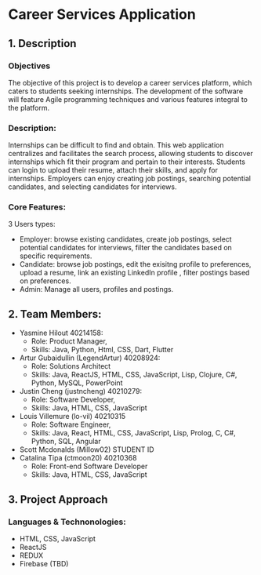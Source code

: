 # Career Services Application

## 1.   Description
### Objectives
The objective of this project is to develop a career services platform, which caters to students seeking internships. 
The development of the software will feature Agile programming techniques and various features integral to the platform.

### Description:
Internships can be difficult to find and obtain. This web application centralizes and facilitates the search process, allowing students to discover internships which fit their program and pertain to their interests. Students can login to upload their resume, attach their skills, and apply for internships. Employers can enjoy creating job postings, searching potential candidates, and selecting candidates for interviews.

### Core Features:
3 Users types: 
- Employer: browse existing candidates, create job postings, select potential candidates for interviews, filter the candidates based on specific requirements.
- Candidate: browse job postings, edit the exisitng profile to preferences, upload a resume, link an existing LinkedIn profile , filter postings based on preferences.
- Admin: Manage all users, profiles and postings.

## 2.   Team Members:

- Yasmine Hilout 40214158:
  - Role: Product Manager, 
  - Skills: Java, Python, Html, CSS, Dart, Flutter
- Artur Gubaidullin (LegendArtur) 40208924:
  - Role: Solutions Architect
  - Skills: Java, ReactJS, HTML, CSS, JavaScript, Lisp, Clojure, C#, Python, MySQL, PowerPoint
- Justin Cheng (justncheng) 40210279: 
  - Role: Software Developer, 
  - Skills: Java, HTML, CSS, JavaScript
- Louis Villemure (lo-vil) 40210315 
  - Role: Software Engineer, 
  - Skills: Java, React, HTML, CSS, JavaScript, Lisp, Prolog, C, C#, Python, SQL, Angular
- Scott Mcdonalds (Millow02) STUDENT ID
- Catalina Tipa (ctmoon20) 40210368 
  - Role: Front-end Software Developer 
  - Skills: Java, HTML, CSS, JavaScript

## 3.	Project Approach 

### Languages & Technonologies:
- HTML, CSS, JavaScript
- ReactJS
- REDUX
- Firebase (TBD)


